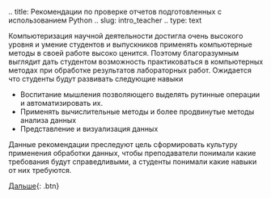 .. title: Рекомендации по проверке отчетов подготовленных с использованием Python
.. slug: intro_teacher
.. type: text

Компьютеризация научной деятельности достигла очень высокого уровня и умение студентов и выпускников применять компьютерные методы в своей работе высоко ценится. Поэтому благоразумным выглядит дать студентом возможность практиковаться в компьютерных методах при обработке результатов лабораторных работ. Ожидается что студенты будут развивать следующие навыки

* Воспитание мышления позволяющего выделять рутинные операции и автоматизировать их.
* Применять вычислительные методы и более продвинутые методы анализа данных
* Представление и визуализация данных

Данные рекомендации преследуют цель сформировать культуру применения обработки данных, чтобы преподаватели понимали какие требования будут справедливыми, а студенты понимали какие навыки от них требуются.

[Дальше](link://slug/general_teacher){: .btn}
